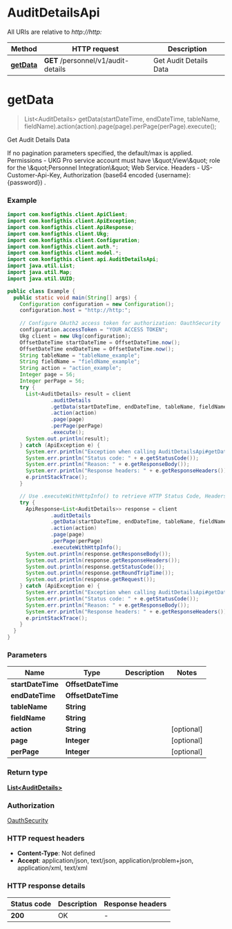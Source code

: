 # AuditDetailsApi

All URIs are relative to *http://http:*

| Method | HTTP request | Description |
|------------- | ------------- | -------------|
| [**getData**](AuditDetailsApi.md#getData) | **GET** /personnel/v1/audit-details | Get Audit Details Data |


<a name="getData"></a>
# **getData**
> List&lt;AuditDetails&gt; getData(startDateTime, endDateTime, tableName, fieldName).action(action).page(page).perPage(perPage).execute();

Get Audit Details Data

If no pagination parameters specified, the default/max is applied. Permissions - UKG Pro service account must have \\\&quot;View\\\&quot; role for the \\\&quot;Personnel Integration\\\&quot; Web Service. Headers - US-Customer-Api-Key, Authorization (base64 encoded {username}:{password}) .

### Example
```java
import com.konfigthis.client.ApiClient;
import com.konfigthis.client.ApiException;
import com.konfigthis.client.ApiResponse;
import com.konfigthis.client.Ukg;
import com.konfigthis.client.Configuration;
import com.konfigthis.client.auth.*;
import com.konfigthis.client.model.*;
import com.konfigthis.client.api.AuditDetailsApi;
import java.util.List;
import java.util.Map;
import java.util.UUID;

public class Example {
  public static void main(String[] args) {
    Configuration configuration = new Configuration();
    configuration.host = "http://http:";
    
    // Configure OAuth2 access token for authorization: OauthSecurity
    configuration.accessToken = "YOUR ACCESS TOKEN";
    Ukg client = new Ukg(configuration);
    OffsetDateTime startDateTime = OffsetDateTime.now();
    OffsetDateTime endDateTime = OffsetDateTime.now();
    String tableName = "tableName_example";
    String fieldName = "fieldName_example";
    String action = "action_example";
    Integer page = 56;
    Integer perPage = 56;
    try {
      List<AuditDetails> result = client
              .auditDetails
              .getData(startDateTime, endDateTime, tableName, fieldName)
              .action(action)
              .page(page)
              .perPage(perPage)
              .execute();
      System.out.println(result);
    } catch (ApiException e) {
      System.err.println("Exception when calling AuditDetailsApi#getData");
      System.err.println("Status code: " + e.getStatusCode());
      System.err.println("Reason: " + e.getResponseBody());
      System.err.println("Response headers: " + e.getResponseHeaders());
      e.printStackTrace();
    }

    // Use .executeWithHttpInfo() to retrieve HTTP Status Code, Headers and Request
    try {
      ApiResponse<List<AuditDetails>> response = client
              .auditDetails
              .getData(startDateTime, endDateTime, tableName, fieldName)
              .action(action)
              .page(page)
              .perPage(perPage)
              .executeWithHttpInfo();
      System.out.println(response.getResponseBody());
      System.out.println(response.getResponseHeaders());
      System.out.println(response.getStatusCode());
      System.out.println(response.getRoundTripTime());
      System.out.println(response.getRequest());
    } catch (ApiException e) {
      System.err.println("Exception when calling AuditDetailsApi#getData");
      System.err.println("Status code: " + e.getStatusCode());
      System.err.println("Reason: " + e.getResponseBody());
      System.err.println("Response headers: " + e.getResponseHeaders());
      e.printStackTrace();
    }
  }
}

```

### Parameters

| Name | Type | Description  | Notes |
|------------- | ------------- | ------------- | -------------|
| **startDateTime** | **OffsetDateTime**|  | |
| **endDateTime** | **OffsetDateTime**|  | |
| **tableName** | **String**|  | |
| **fieldName** | **String**|  | |
| **action** | **String**|  | [optional] |
| **page** | **Integer**|  | [optional] |
| **perPage** | **Integer**|  | [optional] |

### Return type

[**List&lt;AuditDetails&gt;**](AuditDetails.md)

### Authorization

[OauthSecurity](../README.md#OauthSecurity)

### HTTP request headers

 - **Content-Type**: Not defined
 - **Accept**: application/json, text/json, application/problem+json, application/xml, text/xml

### HTTP response details
| Status code | Description | Response headers |
|-------------|-------------|------------------|
| **200** | OK |  -  |

